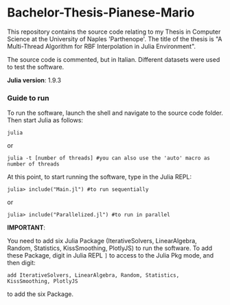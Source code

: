 # Bachelor-Thesis-Pianese-Mario
This repository contains the source code relating to my Thesis in Computer Science at the University of Naples 'Parthenope'. The title of the thesis is "A Multi-Thread Algorithm for RBF Interpolation in Julia Environment".

The source code is commented, but in Italian.
Different datasets were used to test the software.

**Julia version**: 1.9.3

### Guide to run

To run the software, launch the shell and navigate to the source code folder.
Then start Julia as follows:
```
julia
```
or
```
julia -t [number of threads] #you can also use the 'auto' macro as number of threads
```
At this point, to start running the software, type in the Julia REPL:
```
julia> include("Main.jl") #to run sequentially
```
or
```
julia> include("Parallelized.jl") #to run in parallel
```

**IMPORTANT**: 

You need to add six Julia Package (IterativeSolvers, LinearAlgebra, Random, Statistics, KissSmoothing, PlotlyJS) to run the software. To add these Package, digit in Julia REPL `]` to access to the Julia Pkg mode, and then digit:
```
add IterativeSolvers, LinearAlgebra, Random, Statistics, KissSmoothing, PlotlyJS
```
to add the six Package.

